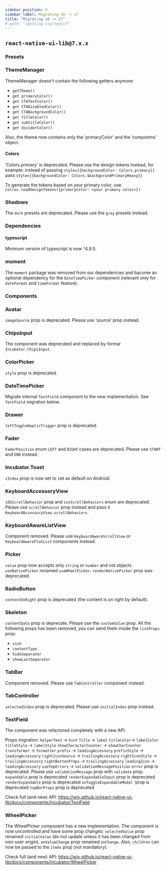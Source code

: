 ```yaml
---
sidebar_position: 5
sidebar_label: Migrating v6 -> v7
title: "Migrating v6 -> v7"
# path: "/getting-started/v7"
---
```

## `react-native-ui-lib@7.x.x`

### Presets
 
### ThemeManager
ThemeManager doesn’t contain the following getters anymore:
- `getTheme()`
- `get primaryColor()`
- `get CTATextColor()`
- `get CTADisabledColor() `
- `get CTABackgroundColor()`
- `get titleColor()`
- `get subtitleColor()`
- `get dividerColor()`

Also, the theme now contains only the ‘primaryColor’ and the ‘compontns’ object.

#### Colors
‘Colors.primary’ is deprecated. Please use the design tokens instead, for example:
instead of passing 
  `style={{backgroundColor: Colors.primary}}`
pass
  `style={{backgroundColor: Colors.$backgorundPrimaryHeavy}}`

To generate the tokens based on your primary color, use:
  `Colros.loadDesignTokens({primaryColor: <your primary color>})`

### Shadows
The `dark` presets are deprecated. Please use the `grey` presets instead.


### Dependencies

#### typescript
Minimum version of typescript is now ^4.9.5.

### moment
The `moment` package was removed from our dependencies and bacome an optional dependency for the `DateTimePicker` component (relevant only for `dateFormat` and `timeFormat` feature).


### Components

### Avatar
`imageSource` prop is deprecated. Please use ‘source’ prop instead.

### ChipsInput
The component was deprecated and replaced by formar `Incubator.ChipsInput`.

### ColorPicker
`style` prop is deprecated.

### DateTimePicker
Migrate internal `TextField` component to the new implementation. See `TextField` migration below.

### Drawer
`leftToggleHapticTrigger` prop is deprecated. 

### Fader
`FaderPosition` enum `LEFT` and `RIGHT` cases are deprecated. Please use `START` and `END` instead.

### Incubator.Toast
`zIndex` prop is now set to `100` as default on Android.

### KeyboardAccessoryView 
`iOSScrollBehavior` prop and `iosScrollBehaviors` enum are deprecated. Please use `scrollBehavior` prop instead and pass it `KeyboardAccessoryView.scrollBehaviors`.

### KeyboardAwareListView
Component removed. Please use `KeyboardAwareScrollView` or `KeyboardAwareFlatList` components instead.

### Picker
`value` prop now accepts only `string` or `number` and not objects.
`useNativePicker` renamed `useWheelPicker`.
`renderNativePicker` prop was deprecated.

### RadioButton
`contentOnRight` prop is deprecated (the content is on right by default).

### Skeleton
`contentData` prop is deprecate. Please use the `customValue` prop.
All the following props has been removed, you can send them inside the `listProps` prop: 
- `size`
- `contentType`
- `hideSeparator`
- `showLastSeparator`

### TabBar
Component removed. Please use `TabController` component instead.

### TabController
`selectedIndex` prop is deprecated. Please use `initialIndex` prop instead.

### TextField
The component was refactored completely with a new API. 

Props migration:
`helperText` -> `hint`
`Title` -> `label`
`titleColor`-> `labelColor`
`titleStyle` -> `labelStyle`
`showCharacterCounter` -> `showCharCounter`
`transformer` -> `formatter`
`prefix` -> `leadingAccessory`
`prefixStyle` -> `leadingAccessory`
`rightIconSource` -> `trailingAccessory`
`rightIconStyle` -> `trailingAccessory`
`rightButtonProps` -> `trailingAccessory`
`leadingIcon` -> `leadingAccessory`
`useTopErrors` -> `validationMessagePosition`
`error` prop is deprecated. Please use `validationMessage` prop with `validate` prop.
`expandable` prop is deprecated
`renderExpandableInput` prop is deprecated
`renderExpandable` prop is deprecated
`onToggleExpandableModal` 'prop is deprecated
`topBarProps` prop is deprecated

Check full (and new) API: https://wix.github.io/react-native-ui-lib/docs/components/incubator/TextField

### WheelPicker
The WheelPicker component has a new implementation. 
The component is now uncontrolled and have some prop changes:
`selectedValue` prop renamed `initialValue` (do not update unless it has been changed from non-user origin).
`onValueChange` prop renamed `onChange`.
Also, `children` can now be passed to the `items` prop (not mandatory).

Check full (and new) API: https://wix.github.io/react-native-ui-lib/docs/components/incubator/WheelPicker
